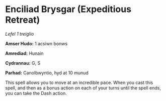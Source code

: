 # Enciliad Brysgar (Expeditious Retreat)

*Lefel 1 treiglio*

**Amser Hudo:** 1 acsiwn bonws

**Amrediad:** Hunain

**Cydrannau:** G, S

**Parhad:** Canolbwyntio, hyd at 10  munud

This spell allows you to move at an incredible pace. When you cast this spell, and then as a bonus action on each of your turns until the spell ends, you can take the Dash action.